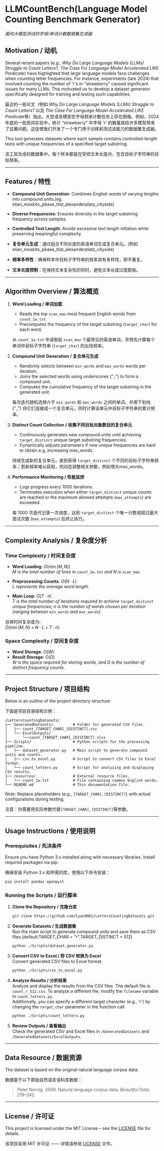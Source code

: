 # LLMCountBench(Language Model Counting Benchmark Generator)
*面向大模型测试的字母/单词计数数据集生成器*

## Motivation / 动机

Several recent papers (e.g., *Why Do Large Language Models (LLMs) Struggle to Count Letters?*, *The Case For Language Model Accelerated LIKE Predicate*) have highlighted that large language models face challenges when counting letter frequencies. For instance, experiments (late 2024) that involved counting the number of 'r's in "strawberry" caused significant issues for many LLMs. This motivated us to develop a dataset generator specifically designed for training and testing such capabilities.

最近的一些论文（例如 *Why Do Large Language Models (LLMs) Struggle to Count Letters?* 以及 *The Case For Language Model Accelerated LIKE Predicate*等）指出，大型语言模型在字母频率计数任务上存在困难。例如，2024 年底的一些民间实验中，统计 “strawberry” 中字母 ‘r’ 的数量就给许多模型带来了显著问题。这促使我们开发了一个专门用于训练和测试该能力的数据集生成器。

This tool generates datasets where each sample contains controlled-length texts with unique frequencies of a specified target substring.

该工具生成的数据集中，每个样本都是在受控文本长度内，包含目标子字符串的目标频率。

---

## Features / 特性

- **Compound Unit Generation**: Combines English words of varying lengths into compound units.(eg. elian_moskito_pbase_tlist_alexanderplatz_cityside)
- **Diverse Frequencies**: Ensures diversity in the target substring frequency across samples.
- **Controlled Text Length**: Avoids excessive text length inflation while preserving meaningful complexity.

- **复合单元生成**：通过组合不同长度的英语单词生成复合单元。(例如elian_moskito_pbase_tlist_alexanderplatz_cityside)
- **频率多样性**：确保样本中目标子字符串的频率具有多样性，即不重复。
- **文本长度控制**：在保持文本复杂性的同时，避免文本长度过度膨胀。

---

## Algorithm Overview / 算法概览

1. **Word Loading / 单词加载**  
   - Reads the top `scan_max` most frequent English words from `count_1w.txt`.  
   - Precomputes the frequency of the target substring (`target_char`) for each word.  

   从 `count_1w.txt` 中读取前 `scan_max` 个最常见的英语单词，并预先计算每个单词中目标子字符串 (`target_char`) 的出现频率。

2. **Compound Unit Generation / 复合单元生成**  
   - Randomly selects between `min_words` and `max_words` words per iteration.  
   - Joins the selected words using underscores ("_") to form a compound unit.  
   - Computes the cumulative frequency of the target substring in the generated unit.

   每次迭代随机选择介于 `min_words` 和 `max_words` 之间的单词，并用下划线 ("_") 将它们连接成一个复合单元，同时计算该单元中目标子字符串的累计频率。

3. **Distinct Count Collection / 收集不同目标对象数目的复合单元**  
   - Continuously generates new compound units until achieving `target_distinct` unique target substring frequencies.  
   - Dynamically adjusts parameters if new unique frequencies are hard to obtain.e.g.,increasing max_words.

   持续生成新的复合单元，直到获得 `target_distinct` 个不同的目标子字符串频率；若新频率难以获取，则动态调整相关参数，例如增大max_words。

4. **Performance Monitoring / 性能监控**  
   - Logs progress every 1000 iterations.  
   - Terminates execution when either `target_distinct` unique counts are reached or the maximum allowed attempts (`max_attempts`) are exceeded.

   每 1000 次迭代记录一次进度，达到 `target_distinct` 个唯一计数或超过最大尝试次数 (`max_attempts`) 后终止执行。

---

## Complexity Analysis / 复杂度分析

### Time Complexity / 时间复杂度

- **Word Loading**: $O(\min(M, N))$  
  *M is the total number of lines in `count_1w.txt` and N is `scan_max`.*

- **Preprocessing Counts**: $O(N \cdot L)$  
  *L represents the average word length.*

- **Main Loop**: $O(T \cdot n)$  
  *T is the total number of iterations required to achieve `target_distinct` unique frequencies; n is the number of words chosen per iteration (ranging between `min_words` and `max_words`).*

总体时间复杂度为:  
$O(\min(M, N) + N \cdot L + T \cdot n)$

### Space Complexity / 空间复杂度

- **Word Storage**: $O(W)$  
- **Result Storage**: $O(D)$  
  *W is the space required for storing words, and D is the number of distinct frequency counts.*

---

## Project Structure / 项目结构

Below is an outline of the project directory structure:

下面是项目目录结构示例：

```
/LettersCountingDatasets/
├── GeneratedDatasets/         # Folder for generated CSV files.
│   ├── count_[TARGET_CHAR]_[DISTINCT].csv
│   └── ExcelOutputs/
│       └──count_[TARGET_CHAR]_[DISTINCT].xlsx      
├── Scripts/                   # Python scripts for the processing pipeline.
│   ├── dataset_generator.py   # Main script to generate compound units and counts.
│   ├── csv_to_excel.py        # Script to convert CSV files to Excel format.
│   └── count_letters.py       # Script for analyzing and displaying CSV results.
├── resources/                 # External resource files.
│   └── count_1w.txt           # File containing common English words.
└── README.md                  # This documentation file.
```

*Note*: Replace placeholders (e.g., `[TARGET_CHAR]`, `[DISTINCT]`) with actual configurations during testing.

注意：你需要用实际参数代替`[TARGET_CHAR]`, `[DISTINCT]`等参数。

---

## Usage Instructions / 使用说明

### Prerequisites / 先决条件

Ensure you have Python 3.x installed along with necessary libraries. Install required packages via pip:

确保安装 Python 3.x 和所需的库，使用以下命令安装：

```bash
pip install pandas openpyxl
```

### Running the Scripts / 运行脚本

1. **Clone the Repository / 克隆仓库**  
   ```bash
   git clone https://github.com/Cyan9061/LettersCountingDatasets.git
   ```

2. **Generate Datasets / 生成数据集**  
   Run the main script to generate compound units and save them as CSV files.(default:TARGET_CHAR = "r",TARGET_DISTINCT = 512)
   ```bash
   python ./Scripts/dataset_generator.py
   ```

3. **Convert CSV to Excel / 将 CSV 转换为 Excel**  
   Convert generated CSV files to Excel format.
   ```bash
   python ./Scripts/csv_to_excel.py
   ```

4. **Analyze Results / 分析结果**  
   Analyze and display the results from the CSV files. The default file is `count_r_512.csv`. To analyze a different file, modify the `filename` variable in `count_letters.py`.  
   Additionally, you can specify a different target character (e.g., 'r') by changing the `target_char` parameter in the function call:
   ```bash
   python ./Scripts/count_letters.py
   ```

5. **Review Outputs / 查看输出**  
   Check the generated CSV and Excel files in `/GeneratedDatasets` and `/GeneratedDatasets/ExcelOutputs`.

---

## Data Resource / 数据资源

The dataset is based on the original natural language corpus data:

数据基于以下原始自然语言语料库数据：

> Peter Norvig. 2009. Natural language corpus data. *Beautiful Data*, 219–242.

---

## License / 许可证

This project is licensed under the MIT License – see the [LICENSE](LICENSE) file for details.

该项目采用 MIT 许可证 —— 详情请参阅 [LICENSE](LICENSE) 文件。
